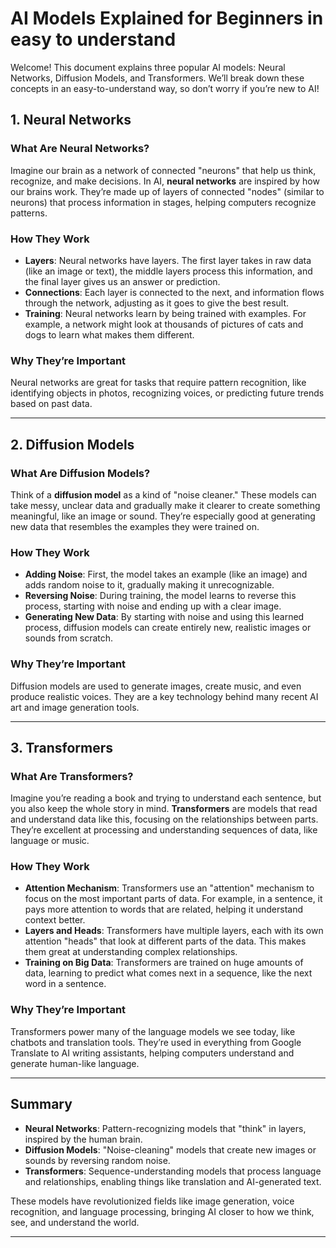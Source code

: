 # AI Models Explained for Beginners in easy to understand

Welcome! This document explains three popular AI models: Neural Networks, Diffusion Models, and Transformers. We’ll break down these concepts in an easy-to-understand way, so don’t worry if you’re new to AI!

## 1. Neural Networks

### What Are Neural Networks?
Imagine our brain as a network of connected "neurons" that help us think, recognize, and make decisions. In AI, **neural networks** are inspired by how our brains work. They’re made up of layers of connected "nodes" (similar to neurons) that process information in stages, helping computers recognize patterns.

### How They Work
- **Layers**: Neural networks have layers. The first layer takes in raw data (like an image or text), the middle layers process this information, and the final layer gives us an answer or prediction.
- **Connections**: Each layer is connected to the next, and information flows through the network, adjusting as it goes to give the best result.
- **Training**: Neural networks learn by being trained with examples. For example, a network might look at thousands of pictures of cats and dogs to learn what makes them different.

### Why They’re Important
Neural networks are great for tasks that require pattern recognition, like identifying objects in photos, recognizing voices, or predicting future trends based on past data.

---

## 2. Diffusion Models

### What Are Diffusion Models?
Think of a **diffusion model** as a kind of "noise cleaner." These models can take messy, unclear data and gradually make it clearer to create something meaningful, like an image or sound. They’re especially good at generating new data that resembles the examples they were trained on.

### How They Work
- **Adding Noise**: First, the model takes an example (like an image) and adds random noise to it, gradually making it unrecognizable.
- **Reversing Noise**: During training, the model learns to reverse this process, starting with noise and ending up with a clear image.
- **Generating New Data**: By starting with noise and using this learned process, diffusion models can create entirely new, realistic images or sounds from scratch.

### Why They’re Important
Diffusion models are used to generate images, create music, and even produce realistic voices. They are a key technology behind many recent AI art and image generation tools.

---

## 3. Transformers

### What Are Transformers?
Imagine you’re reading a book and trying to understand each sentence, but you also keep the whole story in mind. **Transformers** are models that read and understand data like this, focusing on the relationships between parts. They’re excellent at processing and understanding sequences of data, like language or music.

### How They Work
- **Attention Mechanism**: Transformers use an "attention" mechanism to focus on the most important parts of data. For example, in a sentence, it pays more attention to words that are related, helping it understand context better.
- **Layers and Heads**: Transformers have multiple layers, each with its own attention "heads" that look at different parts of the data. This makes them great at understanding complex relationships.
- **Training on Big Data**: Transformers are trained on huge amounts of data, learning to predict what comes next in a sequence, like the next word in a sentence.

### Why They’re Important
Transformers power many of the language models we see today, like chatbots and translation tools. They’re used in everything from Google Translate to AI writing assistants, helping computers understand and generate human-like language.

---

## Summary

- **Neural Networks**: Pattern-recognizing models that "think" in layers, inspired by the human brain.
- **Diffusion Models**: "Noise-cleaning" models that create new images or sounds by reversing random noise.
- **Transformers**: Sequence-understanding models that process language and relationships, enabling things like translation and AI-generated text.

These models have revolutionized fields like image generation, voice recognition, and language processing, bringing AI closer to how we think, see, and understand the world.

---
 
